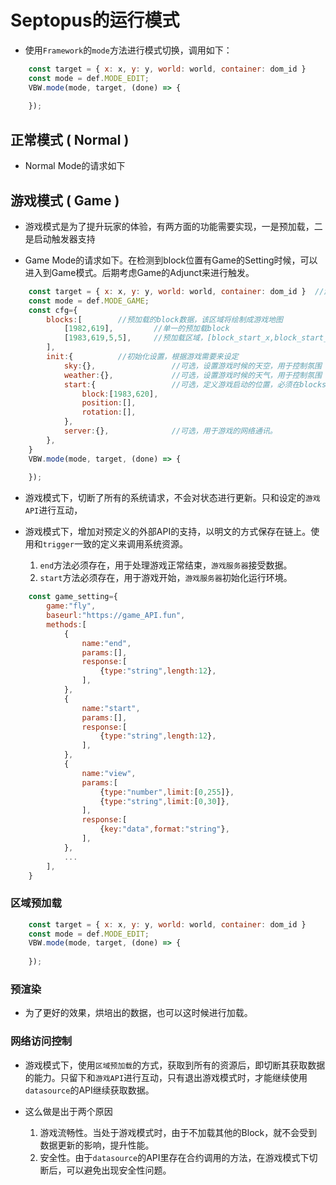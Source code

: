 # Septopus的运行模式

* 使用`Framework`的`mode`方法进行模式切换，调用如下：

```Javascript
    const target = { x: x, y: y, world: world, container: dom_id }
    const mode = def.MODE_EDIT;
    VBW.mode(mode, target, (done) => {
        
    });
```

## 正常模式 ( Normal )

* Normal Mode的请求如下

## 游戏模式 ( Game )

* 游戏模式是为了提升玩家的体验，有两方面的功能需要实现，一是预加载，二是启动触发器支持

* Game Mode的请求如下。在检测到block位置有Game的Setting时候，可以进入到Game模式。后期考虑Game的Adjunct来进行触发。

```Javascript
    const target = { x: x, y: y, world: world, container: dom_id }  //游戏开始的block
    const mode = def.MODE_GAME;
    const cfg={
        blocks:[        //预加载的block数据，该区域将绘制成游戏地图
            [1982,619],         //单一的预加载block
            [1983,619,5,5],     //预加载区域，[block_start_x,block_start_y,extend_x,extend_y]
        ],
        init:{          //初始化设置，根据游戏需要来设定
            sky:{},                 //可选，设置游戏时候的天空，用于控制氛围
            weather:{},             //可选，设置游戏时候的天气，用于控制氛围
            start:{                 //可选，定义游戏启动的位置，必须在blocks里
                block:[1983,620],       
                position:[],
                rotation:[],
            },
            server:{},              //可选，用于游戏的网络通讯。
        },      
    }
    VBW.mode(mode, target, (done) => {
        
    });
```

* 游戏模式下，切断了所有的系统请求，不会对状态进行更新。只和设定的`游戏API`进行互动，

* 游戏模式下，增加对预定义的外部API的支持，以明文的方式保存在链上。使用和`trigger`一致的定义来调用系统资源。
    1. `end`方法必须存在，用于处理游戏正常结束，`游戏服务器`接受数据。
    2. `start`方法必须存在，用于游戏开始，`游戏服务器`初始化运行环境。

```Javascript
    const game_setting={
        game:"fly",
        baseurl:"https://game_API.fun",
        methods:[
            {
                name:"end",                       
                params:[],
                response:[
                    {type:"string",length:12},
                ],
            },
            {
                name:"start",
                params:[],
                response:[
                    {type:"string",length:12},
                ],
            },
            {
                name:"view",
                params:[
                    {type:"number",limit:[0,255]},
                    {type:"string",limit:[0,30]},
                ],
                response:[
                    {key:"data",format:"string"},
                ],
            },
            ...
        ],
    }
```

### 区域预加载

```Javascript
    const target = { x: x, y: y, world: world, container: dom_id }
    const mode = def.MODE_EDIT;
    VBW.mode(mode, target, (done) => {
        
    });
```

### 预渲染

* 为了更好的效果，烘培出的数据，也可以这时候进行加载。

### 网络访问控制

* 游戏模式下，使用`区域预加载`的方式，获取到所有的资源后，即切断其获取数据的能力。只留下和`游戏API`进行互动，只有退出游戏模式时，才能继续使用`datasource`的API继续获取数据。

* 这么做是出于两个原因
    1. 游戏流畅性。当处于游戏模式时，由于不加载其他的Block，就不会受到数据更新的影响，提升性能。
    2. 安全性。由于`datasource`的API里存在合约调用的方法，在游戏模式下切断后，可以避免出现安全性问题。
